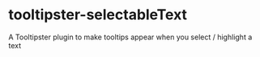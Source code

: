 # tooltipster-selectableText
A Tooltipster plugin to make tooltips appear when you select / highlight a text
